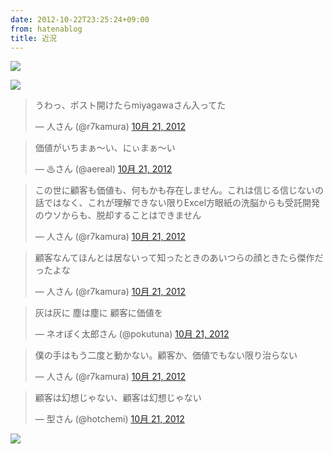```yaml
---
date: 2012-10-22T23:25:24+09:00
from: hatenablog
title: 近況
---
```

![](http://i.gifboom.com/medias/6fc9fdf3b9274fecb207184b74f7e24f@2x.gif)

![](http://i.gifboom.com/medias/f1cf8459137a41559c3a498efaff24c3@2x.gif)

> うわっ、ポスト開けたらmiyagawaさん入ってた
> 
> — 人さん (@r7kamura) [10月 21, 2012](https://twitter.com/r7kamura/status/260025947061882880)

<script src="//platform.twitter.com/widgets.js" charset="utf-8"></script>  

> 価値がいちまぁ～い、にぃまぁ～い
> 
> — ♨さん (@aereal) [10月 21, 2012](https://twitter.com/aereal/status/260020306016624642)

<script src="//platform.twitter.com/widgets.js" charset="utf-8"></script>  

> この世に顧客も価値も、何も​かも存在しません。これは信じる​信じないの話ではなく、これが理解できない限りExcel方眼紙の洗脳からも受託開発のウソからも、脱却することはできません
> 
> — 人さん (@r7kamura) [10月 21, 2012](https://twitter.com/r7kamura/status/260013669226803202)

<script src="//platform.twitter.com/widgets.js" charset="utf-8"></script>  

> 顧客なんてほんとは居ないって知ったときのあいつらの顔ときたら傑作だったよな
> 
> — 人さん (@r7kamura) [10月 21, 2012](https://twitter.com/r7kamura/status/260018731432943617)

<script src="//platform.twitter.com/widgets.js" charset="utf-8"></script>  

> 灰は灰に 塵は塵に 顧客に価値を
> 
> — ネオぽく太郎さん (@pokutuna) [10月 21, 2012](https://twitter.com/pokutuna/status/260042949230985216)

<script src="//platform.twitter.com/widgets.js" charset="utf-8"></script>  

> 僕の手はもう二度と動かない。顧客か、価値でもない限り治らない
> 
> — 人さん (@r7kamura) [10月 21, 2012](https://twitter.com/r7kamura/status/260021762727768064)

<script src="//platform.twitter.com/widgets.js" charset="utf-8"></script>  

> 顧客は幻想じゃない、顧客は幻想じゃない
> 
> — 型さん (@hotchemi) [10月 21, 2012](https://twitter.com/hotchemi/status/259959931795546113)

<script src="//platform.twitter.com/widgets.js" charset="utf-8"></script>

![](http://dl.dropbox.com/u/5978869/image/20121022_014921.png)

